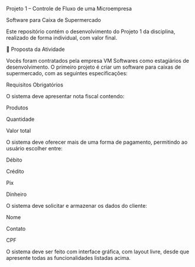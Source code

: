 Projeto 1 – Controle de Fluxo de uma Microempresa

Software para Caixa de Supermercado

Este repositório contém o desenvolvimento do Projeto 1 da disciplina, realizado de forma individual, com valor final.

📌 Proposta da Atividade

Vocês foram contratados pela empresa VM Softwares como estagiários de desenvolvimento.
O primeiro projeto é criar um software para caixas de supermercado, com as seguintes especificações:

Requisitos Obrigatórios

O sistema deve apresentar nota fiscal contendo:

Produtos

Quantidade

Valor total

O sistema deve oferecer mais de uma forma de pagamento, permitindo ao usuário escolher entre:

Débito

Crédito

Pix

Dinheiro

O sistema deve solicitar e armazenar os dados do cliente:

Nome

Contato

CPF

O sistema deve ser feito com interface gráfica, com layout livre, desde que apresente todas as funcionalidades listadas acima.
